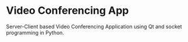 # Video Conferencing App

Server-Client based Video Conferencing Application using Qt and socket programming in Python.

